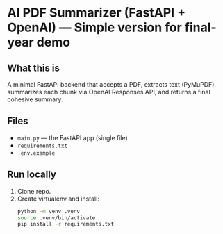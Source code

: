 # AI PDF Summarizer (FastAPI + OpenAI) — Simple version for final-year demo

## What this is
A minimal FastAPI backend that accepts a PDF, extracts text (PyMuPDF), summarizes each chunk via OpenAI Responses API, and returns a final cohesive summary.

## Files
- `main.py` — the FastAPI app (single file)
- `requirements.txt`
- `.env.example`

## Run locally
1. Clone repo.
2. Create virtualenv and install:
   ```bash
   python -m venv .venv
   source .venv/bin/activate
   pip install -r requirements.txt

